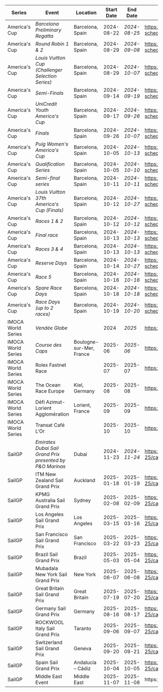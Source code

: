 | Series | Event | Location | Start Date | End Date | URL |
|---|---|---|---|---|---|
| America's Cup | *Barcelona Preliminary Regatta* | Barcelona, Spain | 2024-08-22 | *2024-08-25* | https://www.americascup.com/en/ac37-schedule |
| America's Cup | *Round Robin 1 & 2* | Barcelona, Spain | 2024-08-29 | *2024-09-08* | https://www.americascup.com/en/ac37-schedule |
| America's Cup | *Louis Vuitton Cup (Challenger Selection Series)* | Barcelona, Spain | 2024-08-29 | *2024-10-07* | https://www.americascup.com/en/ac37-schedule |
| America's Cup | *Semi-Finals* | Barcelona, Spain | 2024-09-14 | *2024-09-19* | https://www.americascup.com/en/ac37-schedule |
| America's Cup | *UniCredit Youth America's Cup* | Barcelona, Spain | 2024-09-17 | *2024-09-26* | https://www.americascup.com/en/ac37-schedule |
| America's Cup | *Finals* | Barcelona, Spain | 2024-09-26 | *2024-10-07* | https://www.americascup.com/en/ac37-schedule |
| America's Cup | *Puig Women's America's Cup* | Barcelona, Spain | 2024-10-05 | *2024-10-13* | https://www.americascup.com/en/ac37-schedule |
| America's Cup | *Qualification Series* | Barcelona, Spain | 2024-10-05 | *2024-10-10* | https://www.americascup.com/en/ac37-schedule |
| America's Cup | *Semi-final series* | Barcelona, Spain | 2024-10-11 | *2024-10-11* | https://www.americascup.com/en/ac37-schedule |
| America's Cup | *Louis Vuitton 37th America's Cup (Finals)* | Barcelona, Spain | 2024-10-12 | *2024-10-27* | https://www.americascup.com/en/ac37-schedule |
| America's Cup | *Races 1 & 2* | Barcelona, Spain | 2024-10-12 | *2024-10-12* | https://www.americascup.com/en/ac37-schedule |
| America's Cup | *Final race* | Barcelona, Spain | 2024-10-13 | *2024-10-13* | https://www.americascup.com/en/ac37-schedule |
| America's Cup | *Races 3 & 4* | Barcelona, Spain | 2024-10-13 | *2024-10-13* | https://www.americascup.com/en/ac37-schedule |
| America's Cup | *Reserve Days* | Barcelona, Spain | 2024-10-14 | *2024-10-27* | https://www.americascup.com/en/ac37-schedule |
| America's Cup | *Race 5* | Barcelona, Spain | 2024-10-16 | *2024-10-16* | https://www.americascup.com/en/ac37-schedule |
| America's Cup | *Spare Race Days* | Barcelona, Spain | 2024-10-18 | *2024-10-18* | https://www.americascup.com/en/ac37-schedule |
| America's Cup | *Race Days (up to 2 races)* | Barcelona, Spain | 2024-10-19 | *2024-10-20* | https://www.americascup.com/en/ac37-schedule |
| IMOCA World Series | *Vendée Globe* |  | 2024 | *2025* | https://www.imoca |
| IMOCA World Series | *Course des Caps* | Boulogne-sur-Mer, France | 2025-06 | *2025-06* | https://www.imoca |
| IMOCA World Series | Rolex Fastnet Race |  | 2025-07 | 2025-07 | https://www.imoca |
| IMOCA World Series | The Ocean Race Europe | Kiel, Germany | 2025-08 | 2025-08 | https://www.imoca |
| IMOCA World Series | Défi Azimut-Lorient Agglomération | Lorient, France | 2025-09 | 2025-09 | https://www.imoca |
| IMOCA World Series | Transat Café L'Or |  | 2025-10 | 2025-10 | https://www.imoca |
| SailGP | *Emirates Dubai Sail Grand Prix presented by P&O Marinas* | Dubai | 2024-11-23 | *2024-11-24* | https://sailgp.com/general/24-25/calendar |
| SailGP | ITM New Zealand Sail Grand Prix | Auckland | 2025-01-18 | 2025-01-19 | https://sailgp.com/general/24-25/calendar |
| SailGP | KPMG Australia Sail Grand Prix | Sydney | 2025-02-08 | 2025-02-09 | https://sailgp.com/general/24-25/calendar |
| SailGP | Los Angeles Sail Grand Prix | Los Angeles | 2025-03-15 | 2025-03-16 | https://sailgp.com/general/24-25/calendar |
| SailGP | San Francisco Sail Grand Prix | San Francisco | 2025-03-22 | 2025-03-23 | https://sailgp.com/general/24-25/calendar |
| SailGP | Brazil Sail Grand Prix | Brazil | 2025-05-03 | 2025-05-04 | https://sailgp.com/general/24-25/calendar |
| SailGP | Mubadala New York Sail Grand Prix | New York | 2025-06-07 | 2025-06-08 | https://sailgp.com/general/24-25/calendar |
| SailGP | Great Britain Sail Grand Prix | Great Britain | 2025-07-19 | 2025-07-20 | https://sailgp.com/general/24-25/calendar |
| SailGP | Germany Sail Grand Prix | Germany | 2025-08-16 | 2025-08-17 | https://sailgp.com/general/24-25/calendar |
| SailGP | ROCKWOOL Italy Sail Grand Prix | Taranto | 2025-09-06 | 2025-09-07 | https://sailgp.com/general/24-25/calendar |
| SailGP | Switzerland Sail Grand Prix | Geneva | 2025-09-20 | 2025-09-21 | https://sailgp.com/general/24-25/calendar |
| SailGP | Spain Sail Grand Prix | Andalucía – Cádiz | 2025-10-04 | 2025-10-05 | https://sailgp.com/general/24-25/calendar |
| SailGP | Middle East Event | Middle East | 2025-11-07 | 2025-11-08 | https://sail